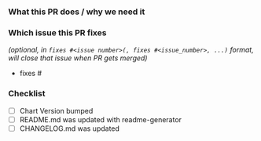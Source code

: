 ### What this PR does / why we need it

### Which issue this PR fixes

*(optional, in `fixes #<issue number>(, fixes #<issue_number>, ...)` format, will close that issue when PR gets merged)*

- fixes #

### Checklist
<!-- [Place an '[x]' (no spaces) in all applicable fields. Please remove unrelated fields.] -->
- [ ] Chart Version bumped
- [ ] README.md was updated with readme-generator
- [ ] CHANGELOG.md was updated